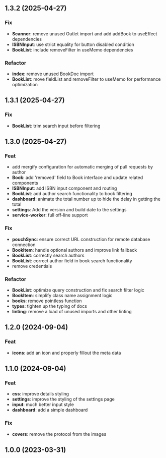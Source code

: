 ## 1.3.2 (2025-04-27)

### Fix

- **Scanner**: remove unused Outlet import and add addBook to useEffect dependencies
- **ISBNInput**: use strict equality for button disabled condition
- **BookList**: include removeFilter in useMemo dependencies

### Refactor

- **index**: remove unused BookDoc import
- **BookList**: move fieldList and removeFilter to useMemo for performance optimization

## 1.3.1 (2025-04-27)

### Fix

- **BookList**: trim search input before filtering

## 1.3.0 (2025-04-27)

### Feat

- add mergify configuration for automatic merging of pull requests by author
- **Book**: add 'removed' field to Book interface and update related components
- **ISBNInput**: add ISBN input component and routing
- **BookList**: add author search functionality to book filtering
- **dashboard**: animate the total number up to hide the delay in getting the total
- **settings**: Add the version and build date to the settings
- **service-worker**: full off-line support

### Fix

- **pouchSync**: ensure correct URL construction for remote database connection
- **BookItem**: handle optional authors and improve link fallback
- **BookList**: correctly search authors
- **BookList**: correct author field in book search functionality
- remove credentials

### Refactor

- **BookList**: optimize query construction and fix search filter logic
- **BookItem**: simplify class name assignment logic
- **books**: remove pointless function
- **types**: tighten up the typing of docs
- **linting**: remove a load of unused imports and other linting

## 1.2.0 (2024-09-04)

### Feat

- **icons**: add an icon and properly fillout the meta data

## 1.1.0 (2024-09-04)

### Feat

- **css**: improve details styling
- **settings**: improve the styling of the settings page
- **input**: much better input style
- **dashboard**: add a simple dashboard

### Fix

- **covers**: remove the protocol from the images

## 1.0.0 (2023-03-31)
